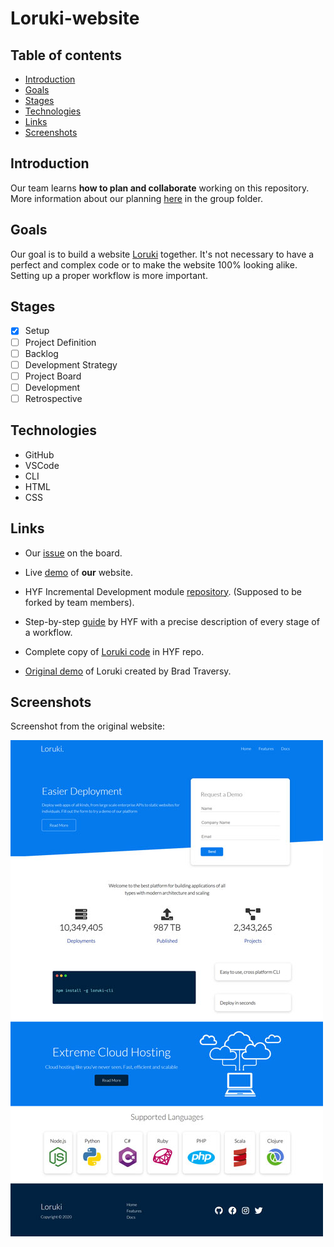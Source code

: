 # Loruki-website

## Table of contents

- [Introduction](#Introduction)
- [Goals](#Goals)
- [Stages](#Stages)
- [Technologies](#Technologies)
- [Links](#Links)
- [Screenshots](#Screenshots)

## Introduction

Our team learns **how to plan and collaborate** working on this repository.
More information about our planning [here](https://github.com/IrinaSing/Loruki-5/tree/main/planning) in the group folder.

## Goals

Our goal is to build a website [Loruki](https://zen-carson-c10c9f.netlify.app/) together. It's not necessary to have a perfect and complex code or to make the website 100% looking alike. Setting up a proper workflow is more important.

## Stages

- [x] Setup
- [ ] Project Definition
- [ ] Backlog
- [ ] Development Strategy
- [ ] Project Board
- [ ] Development
- [ ] Retrospective

## Technologies

- GitHub
- VSCode
- CLI
- HTML
- CSS

## Links

- Our [issue](https://github.com/HackYourFutureBelgium/class-13-14/issues/78) on the board.

- Live [demo](https://irinasing.github.io/Loruki-5/) of **our** website.

- HYF Incremental Development module [repository](https://github.com/HackYourFutureBelgium/incremental-development). (Supposed to be forked by team members).
- Step-by-step [guide](https://github.com/HackYourFutureBelgium/incremental-development/tree/master/planning-and-collaborating) by HYF with a precise description of every stage of a workflow.
- Complete copy of [Loruki code](https://github.com/HackYourFutureBelgium/incremental-development/tree/master/loruki-website) in HYF repo.

- [Original demo](https://zen-carson-c10c9f.netlify.app/) of Loruki created by Brad Traversy.

## Screenshots

Screenshot from the original website:

![OiginalWeb](/Pictures/loruki-small.jpg)
